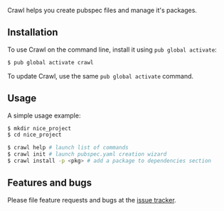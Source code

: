 Crawl helps you create pubspec files and manage it's packages.

## Installation

To use Crawl on the command line, install it using `pub global activate`:

```bash
$ pub global activate crawl
```

To update Crawl, use the same `pub global activate` command.

## Usage

A simple usage example:

```bash
$ mkdir nice_project
$ cd nice_project

$ crawl help # launch list of commands
$ crawl init # launch pubspec.yaml creation wizard
$ crawl install -p <pkg> # add a package to dependencies section
```

## Features and bugs

Please file feature requests and bugs at the [issue tracker][tracker].

[tracker]: https://github.com/creativebracket/crawl/issues
